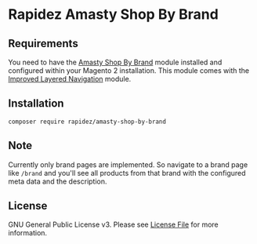 # Rapidez Amasty Shop By Brand

## Requirements

You need to have the [Amasty Shop By Brand](https://amasty.com/shop-by-brand-for-magento-2.html) module installed and configured within your Magento 2 installation. This module comes with the [Improved Layered Navigation](https://amasty.com/improved-layered-navigation-for-magento-2.html) module.

## Installation

```
composer require rapidez/amasty-shop-by-brand
```

## Note

Currently only brand pages are implemented. So navigate to a brand page like `/brand` and you'll see all products from that brand with the configured meta data and the description.

## License

GNU General Public License v3. Please see [License File](LICENSE) for more information.
